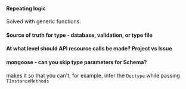 #### Repeating logic 
Solved with generic functions.

#### Source of truth for type -  database, validation, or type file

#### At what level should API resource calls be made? Project vs Issue

#### mongoose - can you skip type parameters for Schema?
makes it so that you can't, for example, infer the ```Doctype``` while passing ```TInstanceMethods```